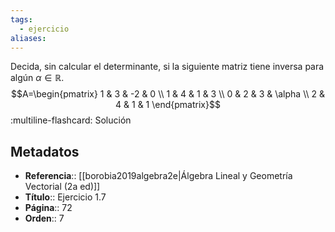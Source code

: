 ```yaml
---
tags:
  - ejercicio
aliases:
---
```

Decida, sin calcular el determinante, si la siguiente matriz tiene inversa para algún $\alpha \in \mathbb{R}$.
$$A=\begin{pmatrix} 1 & 3 & -2 & 0 \\ 1 & 4 & 1 & 3 \\ 0 & 2 & 3 & \alpha \\ 2 & 4 & 1 & 1 \end{pmatrix}$$
:multiline-flashcard:
Solución

## Metadatos
- **Referencia**:: [[borobia2019algebra2e|Álgebra Lineal y Geometría Vectorial (2a ed)]]
- **Título**:: Ejercicio 1.7
- **Página**:: 72
- **Orden**:: 7
